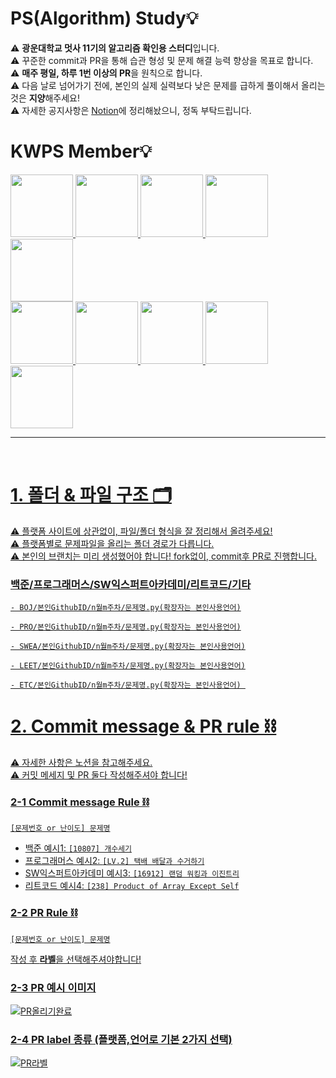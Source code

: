 # PS(Algorithm) Study💡
⚠️ **광운대학교 멋사 11기의 알고리즘 확인용 스터디**입니다.<br>
⚠️ 꾸준한 commit과 PR을 통해 습관 형성 및 문제 해결 능력 향상을 목표로 합니다.<br>
⚠️ **매주 평일, 하루 1번 이상의 PR**을 원칙으로 합니다.<br>
⚠️ 다음 날로 넘어가기 전에, 본인의 실제 실력보다 낮은 문제를 급하게 풀이해서 올리는 것은 **지양**해주세요! <br>
⚠️ 자세한 공지사항은 [Notion](https://kw-likelion11.notion.site/PS-study-3f16e5a9bc1a4aaf95313e089cff98f7)에 정리해놨으니, 정독 부탁드립니다.<br>

# KWPS Member💡  
<a href="https://github.com/Chaerim0626">
  <img src="https://github.com/Chaerim0626.png" width="100">
<a href="https://github.com/offbeat24">
  <img src="https://github.com/offbeat24.png" width="100">
<a href="https://github.com/chs98412">
  <img src="https://github.com/chs98412.png" width="100">
<a href="https://github.com/linavell">
  <img src="https://github.com/linavell.png" width="100">
<a href="https://github.com/chysis">
  <img src="https://github.com/chysis.png" width="100"> <br>
<a href="https://github.com/hyoribogo">
  <img src="https://github.com/hyoribogo.png" width="100">
<a href="https://github.com/kimjaeyoonn">
  <img src="https://github.com/kimjaeyoonn.png" width="100">
<a href="https://github.com/s2hoon">
  <img src="https://github.com/s2hoon.png" width="100">
<a href="https://github.com/ksweeni">
  <img src="https://github.com/ksweeni.png" width="100">
<a href="https://github.com/ImNuam">
  <img src="https://github.com/ImNuam.png" width="100">

<hr>
<br>
  
# 1. 폴더 & 파일 구조 🗂️
⚠️ 플랫폼 사이트에 상관없이, 파일/폴더 형식을 잘 정리해서 올려주세요!<br>
⚠️ 플랫폼별로 문제파일을 올리는 폴더 경로가 다릅니다.<br>
⚠️ 본인의 브랜치는 미리 생성했어야 합니다! fork없이, commit후 PR로 진행합니다.
### 백준/프로그래머스/SW익스퍼트아카데미/리트코드/기타
``` 
- BOJ/본인GithubID/n월m주차/문제명.py(확장자는 본인사용언어)

- PRO/본인GithubID/n월m주차/문제명.py(확장자는 본인사용언어)

- SWEA/본인GithubID/n월m주차/문제명.py(확장자는 본인사용언어)

- LEET/본인GithubID/n월m주차/문제명.py(확장자는 본인사용언어)

- ETC/본인GithubID/n월m주차/문제명.py(확장자는 본인사용언어) 
```

# 2. Commit message & PR rule ⛓️
⚠️ 자세한 사항은 노션을 참고해주세요.<br>
⚠️ 커밋 메세지 및 PR 둘다 작성해주셔야 합니다!

### 2-1 Commit message Rule ⛓️
``` [문제번호 or 난이도] 문제명 ```
- 백준 예시1: ```[10807] 개수세기```
- 프로그래머스 예시2: ```[LV.2] 택배 배달과 수거하기```
- SW익스퍼트아카데미 예시3: ```[16912] 랜덤 워킹과 이진트리```
- 리트코드 예시4: ```[238] Product of Array Except Self```

### 2-2 PR Rule ⛓️
``` [문제번호 or 난이도] 문제명 ```

작성 후 **라벨**을 선택해주셔야합니다!

### 2-3 PR 예시 이미지
![PR올리기완료](https://velog.velcdn.com/images/dasapcr/post/8ab7882f-6f41-4fb2-943f-760755334d9a/image.PNG)
### 2-4 PR label 종류 (플랫폼,언어로 기본 2가지 선택)
![PR라벨](https://velog.velcdn.com/images/dasapcr/post/88d391e4-5288-46c3-a667-4a794d4427de/image.png)


